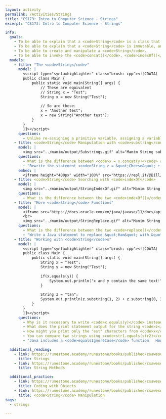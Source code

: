 ```yaml
---
layout: activity
permalink: /Activities/Strings
title: "CS173: Intro to Computer Science - Strings"
excerpt: "CS173: Intro to Computer Science - Strings"

info:
  goals: 
    - To be able to explain that a <code>String</code> is a class that stores text and provides functionality that manipulates that text.
    - To be able to explain that a <code>String</code> is immutable, and that new memory is allocated for a <code>String</code> when it is modified.
    - To be able to create and manipulate a <code>String</code>.
    - To be able to invoke the <code>concat()</code>, <code>indexOf()</code>, <code>substring()</code> and <code>replace()</code> methods of a <code>String</code>.
  models:
    - title: "The <code>String</code>"
      model: |
        <script type="syntaxhighlighter" class="brush: cpp"><![CDATA[
        public class Main {
            public static void main(String[] args) {
                // These are equivalent
                // String x = "Test";
                String x = new String("Test");
                
                // So are these:
                x = "Another test";
                x = new String("Another test");
            }
        }
        ]]></script> 
      questions: 
        - Unlike re-assigning a primitive variable, assigning a variable to an object creates a new object.  A <code>String</code> is a class that allocates memory for and stores text. Since String text cannot be reassigned once it is allocated (and must be re-created instead), a <code>String</code> is called an <strong>immutable</strong> object.  Why can’t a <code>String</code> be re-assigned like an <code>int</code> or <code>double</code> can?
    - title: <code>String</code> Manipulation with <code>substring</code>
      model: |
        <img src="../manim/output/Substrings.gif" alt="Manim String substring Animation" />
      questions: 
        - What is the difference between <code>x = x.concat(y)</code> and <code>x = x + y</code> for <code>String</code> objects <code>x</code> and <code>y</code>?
        - "Rewrite the statement <code>String z = &quot;Cheese&quot; + &quot;Hamburger&quot;.substring(3);</code> using the <code>concat</code> function."
      embed: |
        <iframe height="400px" width="100%" src="https://repl.it/@BillJr99/JavaFirstExample?lite=true" scrolling="no" frameborder="no" allowtransparency="true" allowfullscreen="true" sandbox="allow-forms allow-pointer-lock allow-popups allow-same-origin allow-scripts allow-modals"></iframe>
    - title: <code>String</code> Searching with <code>indexOf</code>
      model: |
        <img src="../manim/output/StringIndexOf.gif" alt="Manim String indexOf Animation" />
      questions: 
        - What is the difference between the two <code>indexOf()</code> methods given above? How do you know which version you are calling from a program?
    - title: "More <code>String</code> Functions"
      model: |
        <iframe src="https://docs.oracle.com/en/java/javase/11/docs/api/java.base/java/lang/String.html" width="100%" height="700" scrolling="yes"></iframe>
        <br>
        <img src="../manim/output/StringReplace.gif" alt="Manim String replace Animation" />
      questions:
        - What is the difference between the two <code>replace()</code> methods given above?  How do you know which version you are calling from a program?
        - "Write a Java statement to replace &quot;Ham&quot; with &quot;Cheese&quot; in a <code>String</code> &quot;Hamburger&quot;"
    - title: "Working with <code>String</code>s"
      model: |
        <script type="syntaxhighlighter" class="brush: cpp"><![CDATA[
        public class Main {
            public static void main(String[] args) {
                String x = "Test";
                String y = new String("Test");
                
                if(x.equals(y)) {
                    System.out.println("x and y contain the same text!");
                }
                
                String z = "tan";
                System.out.println(z.substring(1, 2) + z.substring(0, 1));
            }
        }
        ]]></script> 
      questions: 
        - Why is it necessary to write <code>x.equals(y)</code> instead of <code>x == y</code> to check if two <code>String</code> objects contain the same text?       
        - What does the print statement output for the string <code>z</code>?
        - How might you print only the "est" characters from <code>x</code> using the <code>substring</code> method?
        - You can compare two strings using <code>str1.equals(str2)</code>.  Why do you think <code>str1 == str2</code> won't work?
        - "Java includes a <code>equalsIgnoreCase</code> function.  How do you think this works, using other functions that the <code>String</code> class provides?"

  additional_reading:
    - link: https://runestone.academy/runestone/books/published/csawesome/Unit2-Using-Objects/topic-2-6-strings.htm	
      title: Strings
    - link: https://runestone.academy/runestone/books/published/csawesome/Unit2-Using-Objects/topic-2-7-string-methods.html
      title: String Methods

  additional_practice:
    - link: https://runestone.academy/runestone/books/published/csawesome/Unit2-Using-Objects/topic-2-12-practice-coding.html
      title: Coding with Objects
    - link: https://runestone.academy/runestone/books/published/csawesome/Unit4-Iteration/FRQstringScrambleA.html
      title: <code>String</code> Manipulation
tags:
  - strings
  
---
```


